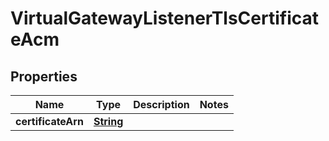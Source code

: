

# VirtualGatewayListenerTlsCertificateAcm


## Properties

| Name | Type | Description | Notes |
|------------ | ------------- | ------------- | -------------|
|**certificateArn** | [**String**](String.md) |  |  |




